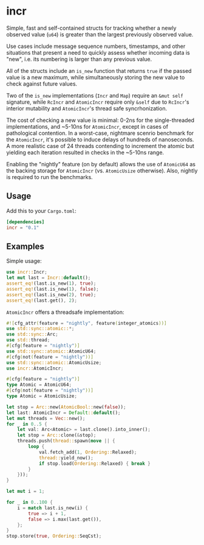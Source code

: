 # incr

Simple, fast and self-contained structs for tracking whether a newly observed
value (`u64`) is greater than the largest previously observed value.

Use cases include message sequence numbers, timestamps, and other situations
that present a need to quickly assess whether incoming data is "new", i.e. its
numbering is larger than any previous value.

All of the structs include an `is_new` function that returns `true` if the
passed value is a new maximum, while simultaneously storing the new value to
check against future values.

Two of the `is_new` implementations (`Incr` and `Map`) require an `&mut self`
signature, while `RcIncr` and `AtomicIncr` require only `&self` due to `RcIncr`'s
interior mutability and `AtomicIncr`'s thread safe syncrhonization.

The cost of checking a new value is minimal: 0-2ns for the single-threaded
implementations, and ~5-10ns for `AtomicIncr`, except in cases of pathological
contention. In a worst-case, nightmare scenrio benchmark for the `AtomicIncr`,
it's possible to induce delays of hundreds of nanoseconds. A more realistic
case of 24 threads contending to increment the atomic but yielding each iteration
resulted in checks in the ~5-10ns range.

Enabling the "nightly" feature (on by default) allows the use of `AtomicU64`
as the backing storage for `AtomicIncr` (vs. `AtomicUsize` otherwise). Also,
nightly is required to run the benchmarks.

## Usage

Add this to your `Cargo.toml`:

```toml
[dependencies]
incr = "0.1"
```

## Examples

Simple usage:

```rust
use incr::Incr;
let mut last = Incr::default();
assert_eq!(last.is_new(1), true);
assert_eq!(last.is_new(1), false);
assert_eq!(last.is_new(2), true);
assert_eq!(last.get(), 2);
```

`AtomicIncr` offers a threadsafe implementation:

```rust
#![cfg_attr(feature = "nightly", feature(integer_atomics))]
use std::sync::atomic::*;
use std::sync::Arc;
use std::thread;
#[cfg(feature = "nightly")]
use std::sync::atomic::AtomicU64;
#[cfg(not(feature = "nightly"))]
use std::sync::atomic::AtomicUsize;
use incr::AtomicIncr;

#[cfg(feature = "nightly")]
type Atomic = AtomicU64;
#[cfg(not(feature = "nightly"))]
type Atomic = AtomicUsize;

let stop = Arc::new(AtomicBool::new(false));
let last: AtomicIncr = Default::default();
let mut threads = Vec::new();
for _ in 0..5 {
    let val: Arc<Atomic> = last.clone().into_inner();
    let stop = Arc::clone(&stop);
    threads.push(thread::spawn(move || {
        loop {
            val.fetch_add(1, Ordering::Relaxed);
            thread::yield_now();
            if stop.load(Ordering::Relaxed) { break }
        }
    }));
}

let mut i = 1;

for _ in 0..100 {
    i = match last.is_new(i) {
        true => i + 1,
        false => i.max(last.get()),
    };
}
stop.store(true, Ordering::SeqCst);
```


